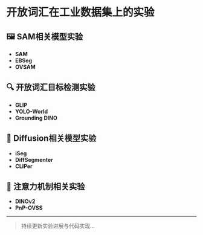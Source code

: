# 开放词汇在工业数据集上的实验

## 🖼️ SAM相关模型实验
- **SAM**
- **EBSeg**  
- **OVSAM**

## 🔍 开放词汇目标检测实验
- **GLIP**  
- **YOLO-World**
- **Grounding DINO**

## 🎨 Diffusion相关模型实验
- **iSeg**  
- **DiffSegmenter**
- **CLIPer**

## 🔎 注意力机制相关实验
- **DINOv2**
- **PnP-OVSS**

---

> 持续更新实验进展与代码实现...
